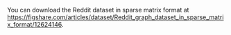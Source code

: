 You can download the Reddit dataset in sparse matrix format at https://figshare.com/articles/dataset/Reddit_graph_dataset_in_sparse_matrix_format/12624146.
